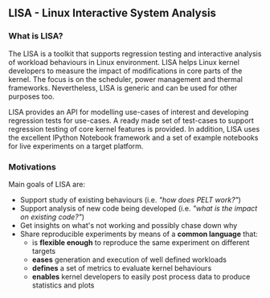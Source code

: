 ## LISA - Linux Interactive System Analysis

### What is LISA?

The LISA is a toolkit that supports regression testing and interactive analysis of workload behaviours in Linux environment. LISA helps Linux kernel developers to measure the impact of modifications in core parts of the kernel. The focus is on the scheduler, power management and thermal frameworks. Nevertheless, LISA is generic and can be used for other purposes too.

LISA provides an API for modelling use-cases of interest and developing regression tests for use-cases. A ready made set of test-cases to support regression testing of core kernel features is provided. In addition, LISA uses the excellent IPython Notebook framework and a set of example notebooks for live experiments on a target platform.

### Motivations

Main goals of LISA are:

* Support study of existing behaviours (i.e. *"how does PELT work?"*)
* Support analysis of new code being developed (i.e. *"what is the impact on existing code?"*)
* Get insights on what's not working and possibly chase down why
* Share reproducible experiments by means of a **common language** that:
    * is **flexible enough** to reproduce the same experiment on different targets
    * **eases** generation and execution of well defined workloads
    * **defines** a set of metrics to evaluate kernel behaviours
    * **enables** kernel developers to easily post process data to produce statistics and plots